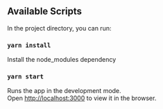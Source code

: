 ## Available Scripts

In the project directory, you can run:

### `yarn install`
Install the node_modules dependency

### `yarn start`

Runs the app in the development mode.\
Open [http://localhost:3000](http://localhost:3000) to view it in the browser.

